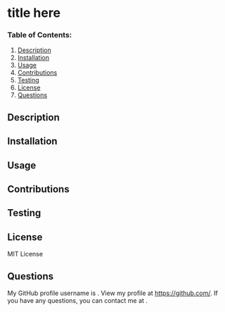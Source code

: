 
# title here

### Table of Contents:

1. [Description](#description)
2. [Installation](#installation)
3. [Usage](#usage)
4. [Contributions](#contributions)
5. [Testing](#testing)
6. [License](#license)
7. [Questions](#questions)


## Description


 ## Installation


## Usage


## Contributions


## Testing


## License
MIT License

## Questions
My GitHub profile username is . View my profile at https://github.com/. 
If you have any questions, you can contact me at .